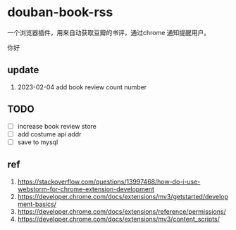 # douban-book-rss
一个浏览器插件，用来自动获取豆瓣的书评，通过chrome 通知提醒用户。

你好

## update
1. 2023-02-04 add book review count number

## TODO
- [ ] increase book review store
- [ ] add costume api addr
- [ ] save to mysql

## ref
1. https://stackoverflow.com/questions/13997468/how-do-i-use-webstorm-for-chrome-extension-development
2. https://developer.chrome.com/docs/extensions/mv3/getstarted/development-basics/
3. https://developer.chrome.com/docs/extensions/reference/permissions/
4. https://developer.chrome.com/docs/extensions/mv3/content_scripts/